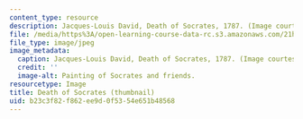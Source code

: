 ```yaml
---
content_type: resource
description: Jacques-Louis David, Death of Socrates, 1787. (Image courtesy of WebMuseum.)
file: /media/https%3A/open-learning-course-data-rc.s3.amazonaws.com/21h-907-trials-in-history-fall-2000/b23c3f82f862ee9d0f5354e651b48568_21h-907f00-th.jpg
file_type: image/jpeg
image_metadata:
  caption: Jacques-Louis David, Death of Socrates, 1787. (Image courtesy of[WebMuseum](http://www.ibiblio.org/wm/).)
  credit: ''
  image-alt: Painting of Socrates and friends.
resourcetype: Image
title: Death of Socrates (thumbnail)
uid: b23c3f82-f862-ee9d-0f53-54e651b48568
---
```

